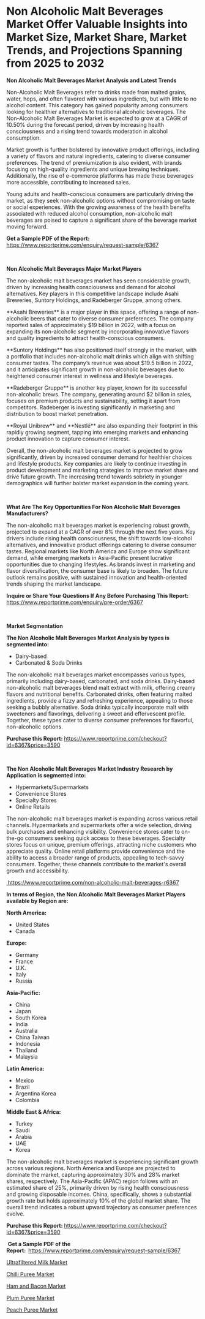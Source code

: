 <p><h1>Non Alcoholic Malt Beverages Market Offer Valuable Insights into Market Size, Market Share, Market Trends, and Projections Spanning from 2025 to 2032</h1></p><p><strong>Non Alcoholic Malt Beverages Market Analysis and Latest Trends</strong></p>
<p><p>Non-Alcoholic Malt Beverages refer to drinks made from malted grains, water, hops, and often flavored with various ingredients, but with little to no alcohol content. This category has gained popularity among consumers looking for healthier alternatives to traditional alcoholic beverages. The Non-Alcoholic Malt Beverages Market is expected to grow at a CAGR of 10.50% during the forecast period, driven by increasing health consciousness and a rising trend towards moderation in alcohol consumption.</p><p>Market growth is further bolstered by innovative product offerings, including a variety of flavors and natural ingredients, catering to diverse consumer preferences. The trend of premiumization is also evident, with brands focusing on high-quality ingredients and unique brewing techniques. Additionally, the rise of e-commerce platforms has made these beverages more accessible, contributing to increased sales.</p><p>Young adults and health-conscious consumers are particularly driving the market, as they seek non-alcoholic options without compromising on taste or social experiences. With the growing awareness of the health benefits associated with reduced alcohol consumption, non-alcoholic malt beverages are poised to capture a significant share of the beverage market moving forward.</p></p>
<p><strong>Get a Sample PDF of the Report:&nbsp;</strong> <a href="https://www.reportprime.com/enquiry/request-sample/6367?utm_campaign=1087&utm_medium=2&utm_source=Github&utm_content=ia&utm_term=19032025&utm_id=non-alcoholic-malt-beverages">https://www.reportprime.com/enquiry/request-sample/6367</a></p>
<p>&nbsp;</p>
<p><strong>Non Alcoholic Malt Beverages Major Market Players</strong></p>
<p><p>The non-alcoholic malt beverages market has seen considerable growth, driven by increasing health consciousness and demand for alcohol alternatives. Key players in this competitive landscape include Asahi Breweries, Suntory Holdings, and Radeberger Gruppe, among others.</p><p>**Asahi Breweries** is a major player in this space, offering a range of non-alcoholic beers that cater to diverse consumer preferences. The company reported sales of approximately $19 billion in 2022, with a focus on expanding its non-alcoholic segment by incorporating innovative flavors and quality ingredients to attract health-conscious consumers.</p><p>**Suntory Holdings** has also positioned itself strongly in the market, with a portfolio that includes non-alcoholic malt drinks which align with shifting consumer tastes. The company’s revenue was about $19.5 billion in 2022, and it anticipates significant growth in non-alcoholic beverages due to heightened consumer interest in wellness and lifestyle beverages.</p><p>**Radeberger Gruppe** is another key player, known for its successful non-alcoholic brews. The company, generating around $2 billion in sales, focuses on premium products and sustainability, setting it apart from competitors. Radeberger is investing significantly in marketing and distribution to boost market penetration.</p><p>**Royal Unibrew** and **Nestlé** are also expanding their footprint in this rapidly growing segment, tapping into emerging markets and enhancing product innovation to capture consumer interest.</p><p>Overall, the non-alcoholic malt beverages market is projected to grow significantly, driven by increased consumer demand for healthier choices and lifestyle products. Key companies are likely to continue investing in product development and marketing strategies to improve market share and drive future growth. The increasing trend towards sobriety in younger demographics will further bolster market expansion in the coming years.</p></p>
<p>&nbsp;</p>
<p><strong>What Are The Key Opportunities For Non Alcoholic Malt Beverages Manufacturers?</strong></p>
<p><p>The non-alcoholic malt beverages market is experiencing robust growth, projected to expand at a CAGR of over 8% through the next five years. Key drivers include rising health consciousness, the shift towards low-alcohol alternatives, and innovative product offerings catering to diverse consumer tastes. Regional markets like North America and Europe show significant demand, while emerging markets in Asia-Pacific present lucrative opportunities due to changing lifestyles. As brands invest in marketing and flavor diversification, the consumer base is likely to broaden. The future outlook remains positive, with sustained innovation and health-oriented trends shaping the market landscape.</p></p>
<p><strong>Inquire or Share Your Questions If Any Before Purchasing This Report:</strong> <a href="https://www.reportprime.com/enquiry/pre-order/6367?utm_campaign=1087&utm_medium=2&utm_source=Github&utm_content=ia&utm_term=19032025&utm_id=non-alcoholic-malt-beverages">https://www.reportprime.com/enquiry/pre-order/6367</a></p>
<p>&nbsp;</p>
<p><strong>Market Segmentation</strong></p>
<p><strong>The Non Alcoholic Malt Beverages Market Analysis by types is segmented into:</strong></p>
<p><ul><li>Dairy-based</li><li>Carbonated & Soda Drinks</li></ul></p>
<p><p>The non-alcoholic malt beverages market encompasses various types, primarily including dairy-based, carbonated, and soda drinks. Dairy-based non-alcoholic malt beverages blend malt extract with milk, offering creamy flavors and nutritional benefits. Carbonated drinks, often featuring malted ingredients, provide a fizzy and refreshing experience, appealing to those seeking a bubbly alternative. Soda drinks typically incorporate malt with sweeteners and flavorings, delivering a sweet and effervescent profile. Together, these types cater to diverse consumer preferences for flavorful, non-alcoholic options.</p></p>
<p><strong>Purchase this Report:&nbsp;</strong><a href="https://www.reportprime.com/checkout?id=6367&price=3590&utm_campaign=1087&utm_medium=2&utm_source=Github&utm_content=ia&utm_term=19032025&utm_id=non-alcoholic-malt-beverages">https://www.reportprime.com/checkout?id=6367&price=3590</a></p>
<p>&nbsp;</p>
<p><strong>The Non Alcoholic Malt Beverages Market Industry Research by Application is segmented into:</strong></p>
<p><ul><li>Hypermarkets/Supermarkets</li><li>Convenience Stores</li><li>Specialty Stores</li><li>Online Retails</li></ul></p>
<p><p>The non-alcoholic malt beverages market is expanding across various retail channels. Hypermarkets and supermarkets offer a wide selection, driving bulk purchases and enhancing visibility. Convenience stores cater to on-the-go consumers seeking quick access to these beverages. Specialty stores focus on unique, premium offerings, attracting niche customers who appreciate quality. Online retail platforms provide convenience and the ability to access a broader range of products, appealing to tech-savvy consumers. Together, these channels contribute to the market's overall growth and accessibility.</p></p>
<p><a href="https://www.reportprime.com/non-alcoholic-malt-beverages-r6367?utm_campaign=1087&utm_medium=2&utm_source=Github&utm_content=ia&utm_term=19032025&utm_id=non-alcoholic-malt-beverages">&nbsp;https://www.reportprime.com/non-alcoholic-malt-beverages-r6367</a></p>
<p><strong>In terms of Region, the Non Alcoholic Malt Beverages Market Players available by Region are:</strong></p>
<p>
    <p> <strong> North America: </strong>
        <ul>
            <li>United States</li>
            <li>Canada</li>
        </ul>
        </p> 
    <p> <strong> Europe: </strong>
        <ul>
            <li>Germany</li>
            <li>France</li>
            <li>U.K.</li>
            <li>Italy</li>
            <li>Russia</li>
        </ul>
        </p> 
    <p> <strong> Asia-Pacific: </strong>
        <ul>
            <li>China</li>
            <li>Japan</li>
            <li>South Korea</li>
            <li>India</li>
            <li>Australia</li>
            <li>China Taiwan</li>
            <li>Indonesia</li>
            <li>Thailand</li>
            <li>Malaysia</li>
        </ul>
        </p> 
    <p> <strong> Latin America: </strong>
        <ul>
            <li>Mexico</li>
            <li>Brazil</li>
            <li>Argentina Korea</li>
            <li>Colombia</li>
        </ul>
        </p> 
    <p> <strong> Middle East & Africa: </strong>
        <ul>
            <li>Turkey</li>
            <li>Saudi</li>
            <li>Arabia</li>
            <li>UAE</li>
            <li>Korea</li>
        </ul>
    </p>
    </p>
<p><p>The non-alcoholic malt beverages market is experiencing significant growth across various regions. North America and Europe are projected to dominate the market, capturing approximately 30% and 28% market shares, respectively. The Asia-Pacific (APAC) region follows with an estimated share of 25%, primarily driven by rising health consciousness and growing disposable incomes. China, specifically, shows a substantial growth rate but holds approximately 10% of the global market share. The overall trend indicates a robust upward trajectory as consumer preferences evolve.</p></p>
<p><strong>Purchase this Report: </strong><a href="https://www.reportprime.com/checkout?id=6367&price=3590&utm_campaign=1087&utm_medium=2&utm_source=Github&utm_content=ia&utm_term=19032025&utm_id=non-alcoholic-malt-beverages">https://www.reportprime.com/checkout?id=6367&price=3590</a></p>
<p>&nbsp;<strong>Get a Sample PDF of the Report:&nbsp;&nbsp;</strong><a href="https://www.reportprime.com/enquiry/request-sample/6367?utm_campaign=1087&utm_medium=2&utm_source=Github&utm_content=ia&utm_term=19032025&utm_id=non-alcoholic-malt-beverages">https://www.reportprime.com/enquiry/request-sample/6367</a></p>
<p><strong></strong></p>
<p><p><a href="https://github.com/oshrykauraj7/Market-Research-Report-List-1/blob/main/ultrafiltered-milk-market.md?utm_campaign=1087&utm_medium=2&utm_source=Github&utm_content=ia&utm_term=19032025&utm_id=non-alcoholic-malt-beverages">Ultrafiltered Milk Market</a></p><p><a href="https://github.com/nacrehuipie/Market-Research-Report-List-1/blob/main/chilli-puree-market.md?utm_campaign=1087&utm_medium=2&utm_source=Github&utm_content=ia&utm_term=19032025&utm_id=non-alcoholic-malt-beverages">Chilli Puree Market</a></p><p><a href="https://github.com/forgazerbyjt/Market-Research-Report-List-1/blob/main/ham-and-bacon-market.md?utm_campaign=1087&utm_medium=2&utm_source=Github&utm_content=ia&utm_term=19032025&utm_id=non-alcoholic-malt-beverages">Ham and Bacon Market</a></p><p><a href="https://github.com/merkinedry7b/Market-Research-Report-List-1/blob/main/plum-puree-market.md?utm_campaign=1087&utm_medium=2&utm_source=Github&utm_content=ia&utm_term=19032025&utm_id=non-alcoholic-malt-beverages">Plum Puree Market</a></p><p><a href="https://github.com/wynonachirei9/Market-Research-Report-List-1/blob/main/peach-puree-market.md?utm_campaign=1087&utm_medium=2&utm_source=Github&utm_content=ia&utm_term=19032025&utm_id=non-alcoholic-malt-beverages">Peach Puree Market</a></p></p>